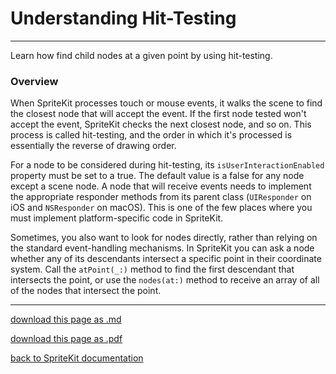 # Understanding Hit-Testing

-----------------

Learn how find child nodes at a given point by using hit-testing.

### Overview

When SpriteKit processes touch or mouse events, it walks the scene to find the closest node that will accept the event. If the first node tested won't accept the event, SpriteKit checks the next closest node, and so on. This process is called hit-testing, and the order in which it's processed is essentially the reverse of drawing order.

For a node to be considered during hit-testing, its `isUserInteractionEnabled` property must be set to a true. The default value is a false for any node except a scene node. A node that will receive events needs to implement the appropriate responder methods from its parent class (`UIResponder` on iOS and `NSResponder` on macOS). This is one of the few places where you must implement platform-specific code in SpriteKit.

Sometimes, you also want to look for nodes directly, rather than relying on the standard event-handling mechanisms. In SpriteKit you can ask a node whether any of its descendants intersect a specific point in their coordinate system. Call the `atPoint(_:)` method to find the first descendant that intersects the point, or use the `nodes(at:)` method to receive an array of all of the nodes that intersect the point.

---------------------

[download this page as .md](https://raw.githubusercontent.com/retrokid/retrokid.github.io/master/tech_notes/spritekit_documentation/021-sknode-understanding-hit-testing.md)

[download this page as .pdf](https://github.com/retrokid/retrokid.github.io/raw/master/tech_notes/spritekit_documentation/021-sknode-understanding-hit-testing.pdf)

[back to SpriteKit documentation](./spritekit-documentation)
